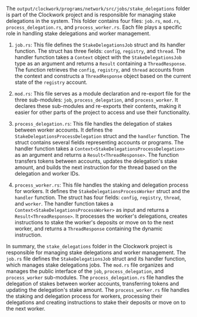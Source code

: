 The `output/clockwork/programs/network/src/jobs/stake_delegations` folder is part of the Clockwork project and is responsible for managing stake delegations in the system. This folder contains four files: `job.rs`, `mod.rs`, `process_delegation.rs`, and `process_worker.rs`. Each file plays a specific role in handling stake delegations and worker management.

1. `job.rs`: This file defines the `StakeDelegationsJob` struct and its handler function. The struct has three fields: `config`, `registry`, and `thread`. The handler function takes a `Context` object with the `StakeDelegationsJob` type as an argument and returns a `Result` containing a `ThreadResponse`. The function retrieves the `config`, `registry`, and `thread` accounts from the context and constructs a `ThreadResponse` object based on the current state of the `registry` account.

2. `mod.rs`: This file serves as a module declaration and re-export file for the three sub-modules: `job`, `process_delegation`, and `process_worker`. It declares these sub-modules and re-exports their contents, making it easier for other parts of the project to access and use their functionality.

3. `process_delegation.rs`: This file handles the delegation of stakes between worker accounts. It defines the `StakeDelegationsProcessDelegation` struct and the `handler` function. The struct contains several fields representing accounts or programs. The handler function takes a `Context<StakeDelegationsProcessDelegation>` as an argument and returns a `Result<ThreadResponse>`. The function transfers tokens between accounts, updates the delegation's stake amount, and builds the next instruction for the thread based on the delegation and worker IDs.

4. `process_worker.rs`: This file handles the staking and delegation process for workers. It defines the `StakeDelegationsProcessWorker` struct and the `handler` function. The struct has four fields: `config`, `registry`, `thread`, and `worker`. The handler function takes a `Context<StakeDelegationsProcessWorker>` as input and returns a `Result<ThreadResponse>`. It processes the worker's delegations, creates instructions to stake the worker's deposits or move on to the next worker, and returns a `ThreadResponse` containing the dynamic instruction.

In summary, the `stake_delegations` folder in the Clockwork project is responsible for managing stake delegations and worker management. The `job.rs` file defines the `StakeDelegationsJob` struct and its handler function, which manages stake delegations jobs. The `mod.rs` file organizes and manages the public interface of the `job`, `process_delegation`, and `process_worker` sub-modules. The `process_delegation.rs` file handles the delegation of stakes between worker accounts, transferring tokens and updating the delegation's stake amount. The `process_worker.rs` file handles the staking and delegation process for workers, processing their delegations and creating instructions to stake their deposits or move on to the next worker.

    